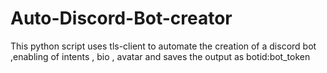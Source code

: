 # Auto-Discord-Bot-creator
This python script uses tls-client to automate the creation of a discord bot ,enabling of intents , bio , avatar and saves the output as botid:bot_token

